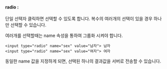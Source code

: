 
#### radio : 
단일 선택자
클릭하면 선택할 수 있도록 합니다. 복수의 여러개의 선택이 있을 경우 하나만 선택할 수 있습니다.

여러개를 선택할때는 name 속성을 통하여 그룹화 시켜야 합니다.

```
<input type="radio" name="sex" value="남자"> 남자
<input type="radio" name="sex" value="여자"> 여자
```

동일한 name 값을 지정하게 되면, 선택된 하나의 결과값을 서버로 전송할 수 있습니다.